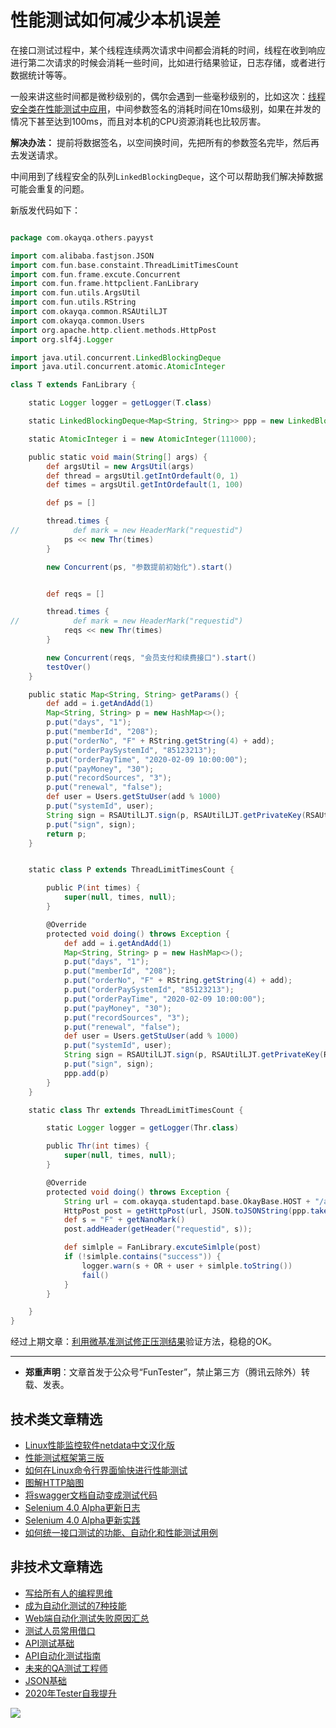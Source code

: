 # 性能测试如何减少本机误差

在接口测试过程中，某个线程连续两次请求中间都会消耗的时间，线程在收到响应进行第二次请求的时候会消耗一些时间，比如进行结果验证，日志存储，或者进行数据统计等等。

一般来讲这些时间都是微秒级别的，偶尔会遇到一些毫秒级别的，比如这次：[线程安全类在性能测试中应用](https://mp.weixin.qq.com/s/0-Y63wXqIugVC8RiKldHvg)，中间参数签名的消耗时间在10ms级别，如果在并发的情况下甚至达到100ms，而且对本机的CPU资源消耗也比较厉害。

**解决办法：** 提前将数据签名，以空间换时间，先把所有的参数签名完毕，然后再去发送请求。

中间用到了线程安全的队列`LinkedBlockingDeque`，这个可以帮助我们解决掉数据可能会重复的问题。

新版发代码如下：

```Groovy

package com.okayqa.others.payyst

import com.alibaba.fastjson.JSON
import com.fun.base.constaint.ThreadLimitTimesCount
import com.fun.frame.excute.Concurrent
import com.fun.frame.httpclient.FanLibrary
import com.fun.utils.ArgsUtil
import com.fun.utils.RString
import com.okayqa.common.RSAUtilLJT
import com.okayqa.common.Users
import org.apache.http.client.methods.HttpPost
import org.slf4j.Logger

import java.util.concurrent.LinkedBlockingDeque
import java.util.concurrent.atomic.AtomicInteger

class T extends FanLibrary {

    static Logger logger = getLogger(T.class)

    static LinkedBlockingDeque<Map<String, String>> ppp = new LinkedBlockingDeque<>()

    static AtomicInteger i = new AtomicInteger(111000);

    public static void main(String[] args) {
        def argsUtil = new ArgsUtil(args)
        def thread = argsUtil.getIntOrdefault(0, 1)
        def times = argsUtil.getIntOrdefault(1, 100)

        def ps = []

        thread.times {
//            def mark = new HeaderMark("requestid")
            ps << new Thr(times)
        }

        new Concurrent(ps, "参数提前初始化").start()


        def reqs = []

        thread.times {
//            def mark = new HeaderMark("requestid")
            reqs << new Thr(times)
        }

        new Concurrent(reqs, "会员支付和续费接口").start()
        testOver()
    }

    public static Map<String, String> getParams() {
        def add = i.getAndAdd(1)
        Map<String, String> p = new HashMap<>();
        p.put("days", "1");
        p.put("memberId", "208");
        p.put("orderNo", "F" + RString.getString(4) + add);
        p.put("orderPaySystemId", "85123213");
        p.put("orderPayTime", "2020-02-09 10:00:00");
        p.put("payMoney", "30");
        p.put("recordSources", "3");
        p.put("renewal", "false");
        def user = Users.getStuUser(add % 1000)
        p.put("systemId", user);
        String sign = RSAUtilLJT.sign(p, RSAUtilLJT.getPrivateKey(RSAUtilLJT.RSA_PRIVATE_KEY));
        p.put("sign", sign);
        return p;
    }


    static class P extends ThreadLimitTimesCount {

        public P(int times) {
            super(null, times, null);
        }

        @Override
        protected void doing() throws Exception {
            def add = i.getAndAdd(1)
            Map<String, String> p = new HashMap<>();
            p.put("days", "1");
            p.put("memberId", "208");
            p.put("orderNo", "F" + RString.getString(4) + add);
            p.put("orderPaySystemId", "85123213");
            p.put("orderPayTime", "2020-02-09 10:00:00");
            p.put("payMoney", "30");
            p.put("recordSources", "3");
            p.put("renewal", "false");
            def user = Users.getStuUser(add % 1000)
            p.put("systemId", user);
            String sign = RSAUtilLJT.sign(p, RSAUtilLJT.getPrivateKey(RSAUtilLJT.RSA_PRIVATE_KEY));
            p.put("sign", sign);
            ppp.add(p)
        }
    }

    static class Thr extends ThreadLimitTimesCount {

        static Logger logger = getLogger(Thr.class)

        public Thr(int times) {
            super(null, times, null);
        }

        @Override
        protected void doing() throws Exception {
            String url = com.okayqa.studentapd.base.OkayBase.HOST + "/api/member/createOrRenewMember"
            HttpPost post = getHttpPost(url, JSON.toJSONString(ppp.take()));
            def s = "F" + getNanoMark()
            post.addHeader(getHeader("requestid", s));

            def simlple = FanLibrary.excuteSimlple(post)
            if (!simlple.contains("success")) {
                logger.warn(s + OR + user + simlple.toString())
                fail()
            }
        }

    }
}
```

经过上期文章：[利用微基准测试修正压测结果](https://mp.weixin.qq.com/s/dmO33qhOBrTByw_NshS-uA)验证方法，稳稳的OK。

---
* **郑重声明**：文章首发于公众号“FunTester”，禁止第三方（腾讯云除外）转载、发表。

## 技术类文章精选

- [Linux性能监控软件netdata中文汉化版](https://mp.weixin.qq.com/s/fdXtK-5WwKnxjLZdyg6-nA)
- [性能测试框架第三版](https://mp.weixin.qq.com/s/Mk3PoH7oJX7baFmbeLtl_w)
- [如何在Linux命令行界面愉快进行性能测试](https://mp.weixin.qq.com/s/fwGqBe1SpA2V0lPfAOd04Q)
- [图解HTTP脑图](https://mp.weixin.qq.com/s/100Vm8FVEuXs0x6rDGTipw)
- [将swagger文档自动变成测试代码](https://mp.weixin.qq.com/s/SY8mVenj0zMe5b47GS9VSQ)
- [Selenium 4.0 Alpha更新日志](https://mp.weixin.qq.com/s/tU7sm-pcbpRNwDU9D3OVTQ)
- [Selenium 4.0 Alpha更新实践](https://mp.weixin.qq.com/s/yT9wpO5o5aWBUus494TIHw)
- [如何统一接口测试的功能、自动化和性能测试用例](https://mp.weixin.qq.com/s/1xqtXNVw7BdUa03nVcsMTg)

## 非技术文章精选

- [写给所有人的编程思维](https://mp.weixin.qq.com/s/Oj33UCnYfbUgzsBzEm2GPQ)
- [成为自动化测试的7种技能](https://mp.weixin.qq.com/s/e-HAGMO0JLR7VBBWLvk0dQ)
- [Web端自动化测试失败原因汇总](https://mp.weixin.qq.com/s/qzFth-Q9e8MTms1M8L5TyA)
- [测试人员常用借口](https://mp.weixin.qq.com/s/0k_Ciud2sOpRb5PPiVzECw)
- [API测试基础](https://mp.weixin.qq.com/s/bkbUEa9CF21xMYSlhPcULw)
- [API自动化测试指南](https://mp.weixin.qq.com/s/uy_Vn_ZVUEu3YAI1gW2T_A)
- [未来的QA测试工程师](https://mp.weixin.qq.com/s/ngL4sbEjZm7OFAyyWyQ3nQ)
- [JSON基础](https://mp.weixin.qq.com/s/tnQmAFfFbRloYp8J9TYurw)
- [2020年Tester自我提升](https://mp.weixin.qq.com/s/vuhUp85_6Sbg6ReAN3TTSQ)

![](https://mmbiz.qpic.cn/mmbiz_jpg/13eN86FKXzCxr0Sa2MXpNKicZE024zJm73r4hrjticMMYViagtaSXxwsyhmRmOrdXPXfS5zB2ILHtaqNSoWGRwa8Q/640?wx_fmt=jpeg&tp=webp&wxfrom=5&wx_lazy=1&wx_co=1)